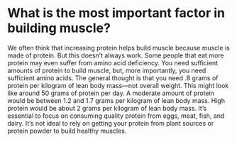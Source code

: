 # What is the most important factor in building muscle?

We often think that increasing protein helps build muscle because muscle is made of protein. But this doesn’t always work. Some people that eat more protein may even suffer from amino acid deficiency. You need sufficient amounts of protein to build muscle, but, more importantly, you need sufficient amino acids. The general thought is that you need .8 grams of protein per kilogram of lean body mass—not overall weight. This might look like around 50 grams of protein per day. A moderate amount of protein would be between 1.2 and 1.7 grams per kilogram of lean body mass. High protein would be about 2 grams per kilogram of lean body mass. It’s essential to focus on consuming quality protein from eggs, meat, fish, and dairy. It’s not ideal to rely on getting your protein from plant sources or protein powder to build healthy muscles.